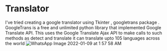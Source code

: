 # Translator
I've tried  creating a google translator using Tkinter , googletrans package . GoogleTrans is a free and unlimited python library that implemented Google Translate API. This uses the Google Translate Ajax API to make calls to such methods as detect and translate
it can translate upto 105 languages across the world
![WhatsApp Image 2022-01-09 at 1 57 58 AM](https://user-images.githubusercontent.com/71388361/148669954-640708b1-1a94-4b2e-b68b-a2d385beae94.jpeg)


